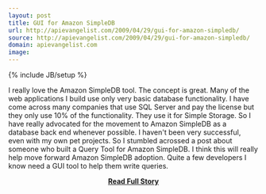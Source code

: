 ```yaml
---
layout: post
title: GUI for Amazon SimpleDB
url: http://apievangelist.com/2009/04/29/gui-for-amazon-simpledb/
source: http://apievangelist.com/2009/04/29/gui-for-amazon-simpledb/
domain: apievangelist.com
image: 
---
```

{% include JB/setup %}<p>I really love the Amazon SimpleDB tool. The concept is great. Many of the web applications I build use only very basic database functionality.
I have come across many companies that use SQL Server and pay the license but they only use 10% of the functionality. They use it for Simple Storage.
So I have really advocated for the movement to Amazon SimpleDB as a database back end whenever possible. I haven't been very successful, even with my own pet projects.
So I stumbled acrossed a post about someone who built a Query Tool for Amazon SimpleDB.
I think this will really help move forward Amazon SimpleDB adoption. Quite a few developers I know need a GUI tool to help them write queries.
</p>
<center><p><a href="http://apievangelist.com/2009/04/29/gui-for-amazon-simpledb/" style='padding:25px; font-sze:18px; font-weight: bold;'>Read Full Story</a></p></center>
